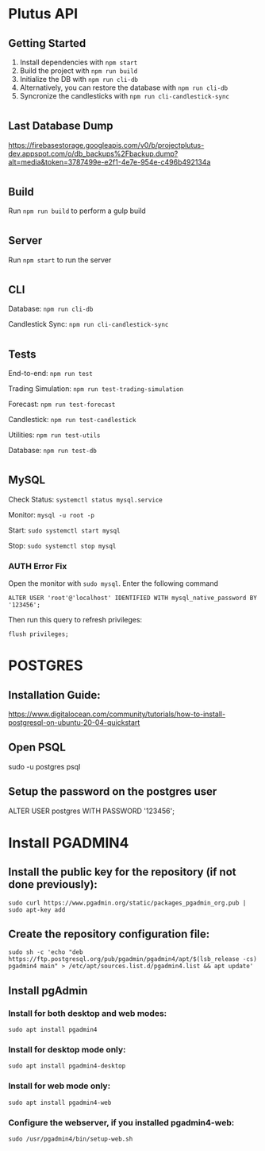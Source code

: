 # Plutus API

## Getting Started

1) Install dependencies with `npm start` 
2) Build the project with `npm run build` 
3) Initialize the DB with `npm run cli-db` 
4) Alternatively, you can restore the database with `npm run cli-db`
5) Syncronize the candlesticks with `npm run cli-candlestick-sync`

#
## Last Database Dump

https://firebasestorage.googleapis.com/v0/b/projectplutus-dev.appspot.com/o/db_backups%2Fbackup.dump?alt=media&token=3787499e-e2f1-4e7e-954e-c496b492134a


#
## Build

Run `npm run build` to perform a gulp build

#
## Server

Run `npm start` to run the server

#
## CLI

Database:  `npm run cli-db`

Candlestick Sync:  `npm run cli-candlestick-sync`

#
## Tests

End-to-end: `npm run test`

Trading Simulation: `npm run test-trading-simulation`

Forecast: `npm run test-forecast`

Candlestick: `npm run test-candlestick`

Utilities: `npm run test-utils`

Database: `npm run test-db`


#
## MySQL

Check Status: `systemctl status mysql.service`

Monitor: `mysql -u root -p`

Start: `sudo systemctl start mysql`

Stop: `sudo systemctl stop mysql`


### AUTH Error Fix

Open the monitor with `sudo mysql`. Enter the following command

`ALTER USER 'root'@'localhost' IDENTIFIED WITH mysql_native_password BY '123456';`


Then run this query to refresh privileges:

`flush privileges;`



#
# POSTGRES

## Installation Guide:

https://www.digitalocean.com/community/tutorials/how-to-install-postgresql-on-ubuntu-20-04-quickstart



## Open PSQL
sudo -u postgres psql



## Setup the password on the postgres user

ALTER USER postgres WITH PASSWORD '123456';






#
# Install PGADMIN4

## Install the public key for the repository (if not done previously):

`sudo curl https://www.pgadmin.org/static/packages_pgadmin_org.pub | sudo apt-key add`

## Create the repository configuration file:

`sudo sh -c 'echo "deb https://ftp.postgresql.org/pub/pgadmin/pgadmin4/apt/$(lsb_release -cs) pgadmin4 main" > /etc/apt/sources.list.d/pgadmin4.list && apt update'`


## Install pgAdmin

### Install for both desktop and web modes:

`sudo apt install pgadmin4`

### Install for desktop mode only:
`sudo apt install pgadmin4-desktop`


### Install for web mode only: 
`sudo apt install pgadmin4-web `


### Configure the webserver, if you installed pgadmin4-web:
`sudo /usr/pgadmin4/bin/setup-web.sh`